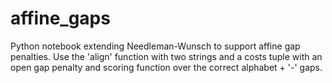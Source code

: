 # affine_gaps

Python notebook extending Needleman-Wunsch to support affine gap penalties. Use the 'align' function with two strings and a costs tuple with an open gap penalty and scoring function over the correct alphabet + '-' gaps.
